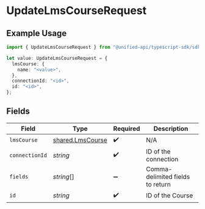 # UpdateLmsCourseRequest

## Example Usage

```typescript
import { UpdateLmsCourseRequest } from "@unified-api/typescript-sdk/sdk/models/operations";

let value: UpdateLmsCourseRequest = {
  lmsCourse: {
    name: "<value>",
  },
  connectionId: "<id>",
  id: "<id>",
};
```

## Fields

| Field                                                       | Type                                                        | Required                                                    | Description                                                 |
| ----------------------------------------------------------- | ----------------------------------------------------------- | ----------------------------------------------------------- | ----------------------------------------------------------- |
| `lmsCourse`                                                 | [shared.LmsCourse](../../../sdk/models/shared/lmscourse.md) | :heavy_check_mark:                                          | N/A                                                         |
| `connectionId`                                              | *string*                                                    | :heavy_check_mark:                                          | ID of the connection                                        |
| `fields`                                                    | *string*[]                                                  | :heavy_minus_sign:                                          | Comma-delimited fields to return                            |
| `id`                                                        | *string*                                                    | :heavy_check_mark:                                          | ID of the Course                                            |